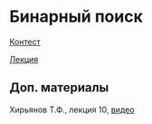 # Бинарный поиск

[Контест](https://contest.yandex.ru/contest/27844/enter/)

[Лекция](https://youtu.be/YENpZexHfuk)

## Доп. материалы

Хирьянов Т.Ф., лекция 10, [видео](https://www.youtube.com/watch?v=EdhN_gEDfUM&list=PLRDzFCPr95fK7tr47883DFUbm4GeOjjc0&index=10)
